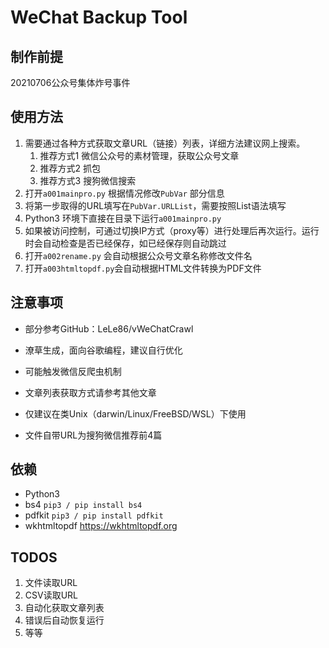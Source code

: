 # WeChat Backup Tool

## 制作前提

20210706公众号集体炸号事件

## 使用方法

1. 需要通过各种方式获取文章URL（链接）列表，详细方法建议网上搜索。
   1. 推荐方式1 微信公众号的素材管理，获取公众号文章
   2. 推荐方式2 抓包
   3. 推荐方式3 搜狗微信搜索
2. 打开`a001mainpro.py` 根据情况修改`PubVar` 部分信息
3. 将第一步取得的URL填写在`PubVar.URLList`，需要按照List语法填写
4. Python3 环境下直接在目录下运行`a001mainpro.py` 
5. 如果被访问控制，可通过切换IP方式（proxy等）进行处理后再次运行。运行时会自动检查是否已经保存，如已经保存则自动跳过
6. 打开`a002rename.py` 会自动根据公众号文章名称修改文件名
7. 打开`a003htmltopdf.py`会自动根据HTML文件转换为PDF文件

## 注意事项

- 部分参考GitHub：LeLe86/vWeChatCrawl

- 潦草生成，面向谷歌编程，建议自行优化

- 可能触发微信反爬虫机制

- 文章列表获取方式请参考其他文章

- 仅建议在类Unix（darwin/Linux/FreeBSD/WSL）下使用
- 文件自带URL为搜狗微信推荐前4篇

## 依赖

- Python3
- bs4 `pip3 / pip install bs4`
- pdfkit `pip3 / pip install pdfkit`
- wkhtmltopdf https://wkhtmltopdf.org

## TODOS

1. 文件读取URL
2. CSV读取URL
3. 自动化获取文章列表
4. 错误后自动恢复运行
5. 等等


